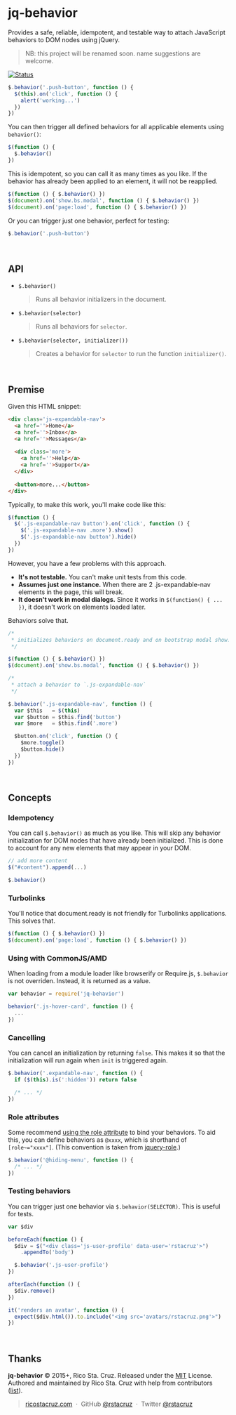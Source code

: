 # jq-behavior

Provides a safe, reliable, idempotent, and testable way to attach JavaScript
behaviors to DOM nodes using jQuery.

> NB: this project will be renamed soon. name suggestions are welcome.

[![Status](https://travis-ci.org/rstacruz/jq-behavior.svg?branch=master)](https://travis-ci.org/rstacruz/jq-behavior "See test builds")

```js
$.behavior('.push-button', function () {
  $(this).on('click', function () {
    alert('working...')
  })
})
```

You can then trigger all defined behaviors for all applicable elements using `behavior()`:

```js
$(function () {
  $.behavior()
})
```

This is idempotent, so you can call it as many times as you like. If the behavior has already been applied to an element, it will not be reapplied.

```js
$(function () { $.behavior() })
$(document).on('show.bs.modal', function () { $.behavior() })
$(document).on('page:load', function () { $.behavior() })
```

Or you can trigger just one behavior, perfect for testing:

```js
$.behavior('.push-button')
```

<br>

## API

* `$.behavior()`

  > Runs all behavior initializers in the document.

* `$.behavior(selector)`

  > Runs all behaviors for `selector`.

* `$.behavior(selector, initializer())`

  > Creates a behavior for `selector` to run the function `initializer()`.

  
<br>

## Premise

Given this HTML snippet:

```html
<div class='js-expandable-nav'>
  <a href=''>Home</a>
  <a href=''>Inbox</a>
  <a href=''>Messages</a>
  
  <div class='more'>
    <a href=''>Help</a>
    <a href=''>Support</a>
  </div>
  
  <button>more...</button>
</div>
```

Typically, to make this work, you'll make code like this:

```js
$(function () {
  $('.js-expandable-nav button').on('click', function () {
    $('.js-expandable-nav .more').show()
    $('.js-expandable-nav button').hide()
  })
})
```

However, you have a few problems with this approach.

* __It's not testable.__ You can't make unit tests from this code.
* __Assumes just one instance.__ When there are 2 .js-expandable-nav elements in the page, this will break.
* __It doesn't work in modal dialogs.__ Since it works in `$(function() { ... })`, it doesn't work on elements loaded later.

Behaviors solve that.

```js
/*
 * initializes behaviors on document.ready and on bootstrap modal show.
 */

$(function () { $.behavior() })
$(document).on('show.bs.modal', function () { $.behavior() })

/*
 * attach a behavior to `.js-expandable-nav`
 */

$.behavior('.js-expandable-nav', function () {
  var $this   = $(this)
  var $button = $this.find('button')
  var $more   = $this.find('.more')

  $button.on('click', function () {
    $more.toggle()
    $button.hide()
  })
})
```

<br>

## Concepts

### Idempotency

You can call `$.behavior()` as much as you like. This will skip any behavior initialization for DOM nodes that have already been initialized. This is done to account for any new elements that may appear in your DOM.

```js
// add more content
$("#content").append(...)

$.behavior()
```

### Turbolinks

You'll notice that document.ready is not friendly for Turbolinks applications. This solves that.

```js
$(function () { $.behavior() })
$(document).on('page:load', function () { $.behavior() })
```

### Using with CommonJS/AMD

When loading from a module loader like browserify or Require.js, `$.behavior` is not overriden. Instead, it is returned as a value.

```js
var behavior = require('jq-behavior')

behavior('.js-hover-card', function () {
  ...
})
```

### Cancelling

You can cancel an initialization by returning `false`. This makes it so that the initialization will run again when `init` is triggered again.

```js
$.behavior('.expandable-nav', function () {
  if ($(this).is(':hidden')) return false

  /* ... */
})
```

### Role attributes

Some recommend [using the role attribute][rsjs] to bind your behaviors. To aid this, you can define behaviors as `@xxxx`, which is shorthand of `[role~="xxxx"]`. (This convention is taken from [jquery-role].)

```js
$.behavior('@hiding-menu', function () {
  /* ... */
})
```

[rsjs]: https://github.com/rstacruz/rsjs
[jquery-role]: https://github.com/kossnocorp/role

### Testing behaviors

You can trigger just one behavior via `$.behavior(SELECTOR)`. This is useful for tests.

```js
var $div

beforeEach(function () {
  $div = $("<div class='js-user-profile' data-user='rstacruz'>")
    .appendTo('body')

  $.behavior('.js-user-profile')
})

afterEach(function () {
  $div.remove()
})

it('renders an avatar', function () {
  expect($div.html()).to.include("<img src='avatars/rstacruz.png'>")
})
```

<br>

## Thanks

**jq-behavior** © 2015+, Rico Sta. Cruz. Released under the [MIT] License.<br>
Authored and maintained by Rico Sta. Cruz with help from contributors ([list][contributors]).

> [ricostacruz.com](http://ricostacruz.com) &nbsp;&middot;&nbsp;
> GitHub [@rstacruz](https://github.com/rstacruz) &nbsp;&middot;&nbsp;
> Twitter [@rstacruz](https://twitter.com/rstacruz)

[MIT]: http://mit-license.org/
[contributors]: http://github.com/rstacruz/jq-behavior/contributors

